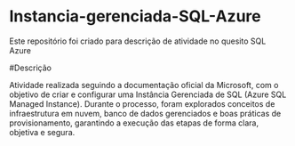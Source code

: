 # Instancia-gerenciada-SQL-Azure
Este repositório foi criado para descrição de atividade no quesito SQL Azure

#Descrição

Atividade realizada seguindo a documentação oficial da Microsoft, com o objetivo de criar e configurar uma Instância Gerenciada de SQL (Azure SQL Managed Instance). Durante o processo, foram explorados conceitos de infraestrutura em nuvem, banco de dados gerenciados e boas práticas de provisionamento, garantindo a execução das etapas de forma clara, objetiva e segura.
